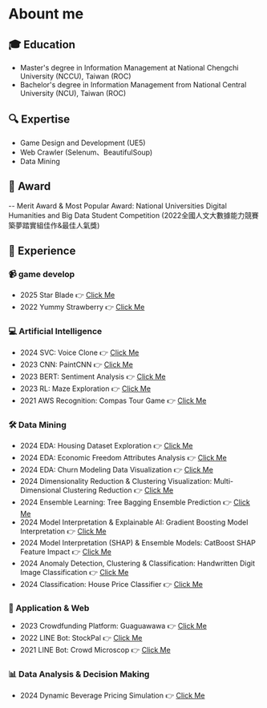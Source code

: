 # Abount me

##  :mortar_board: Education
- Master's degree in Information Management at National Chengchi University (NCCU), Taiwan (ROC)
- Bachelor's degree in Information Management from National Central University (NCU), Taiwan (ROC)

## :mag: Expertise
- Game Design and Development (UE5)
- Web Crawler (Selenum、BeautifulSoup)
- Data Mining 

## :school_satchel: Award
-- Merit Award &  Most Popular Award: National Universities Digital Humanities and Big Data Student Competition  (2022全國人文大數據能力競賽築夢踏實組佳作&最佳人氣獎)

## :muscle: Experience

### :video_camera:  game develop
- 2025 Star Blade 👉 [Click Me](https://github.com/chickenmaru/2025_PersonalProject_UE5_StarBlade)
- 2022 Yummy Strawberry 👉 [Click Me](https://github.com/chickenmaru/2022_PersonalProject_Pygame_YummyStrawberry)

### :computer: Artificial Intelligence
- 2024 SVC: Voice Clone 👉 [Click Me](https://github.com/chickenmaru/2024_PersonalProject_SVC_VoiceClone)
- 2023 CNN: PaintCNN  👉 [Click Me](https://github.com/chickenmaru/2023_CouseAssignment_CNN_PaintCNN)
- 2023 BERT: Sentiment Analysis  👉 [Click Me](https://github.com/chickenmaru/2023_CouseAssignment_BERT_SentimentAnalysis)
- 2023 RL: Maze Exploration  👉 [Click Me](https://github.com/chickenmaru/2023_CouseAssignment_RL_MazeExploration)
- 2021 AWS Recognition: Compas Tour Game  👉 [Click Me](https://github.com/chickenmaru/2021_CourseProject_AWSRecognition_AICompasTourGame)

###  🛠️ Data Mining 
- 2024 EDA: Housing Dataset Exploration 👉 [Click Me](https://github.com/chickenmaru/2024_CourseAssignment_EDA_HousingDatasetExploration)
- 2024 EDA: Economic Freedom Attributes Analysis 👉 [Click Me](https://github.com/chickenmaru/2024_CourseAssignment_EDA_EconomicFreedomAttributesAnalysis)
- 2024 EDA: Churn Modeling Data Visualization 👉 [Click Me](https://github.com/chickenmaru/2024_CourseAssignment_EDA_ChurnModelingDataVisualization)
- 2024 Dimensionality Reduction & Clustering Visualization: Multi-Dimensional Clustering Reduction 👉 [Click Me](https://github.com/chickenmaru/2024_CourseAssignment_Clustering_MultiDimensionalClusteringReduction)
- 2024 Ensemble Learning: Tree Bagging Ensemble Prediction 👉 [Click Me](https://github.com/chickenmaru/2024_CourseAssignment_EnsembleLearning_TreeBaggingEnsemblePrediction)
- 2024 Model Interpretation & Explainable AI: Gradient Boosting Model Interpretation 👉 [Click Me]()
- 2024 Model Interpretation (SHAP) & Ensemble Models: CatBoost SHAP Feature Impact 👉 [Click Me]()
- 2024 Anomaly Detection, Clustering & Classification: Handwritten Digit Image Classification 👉 [Click Me]()
- 2024 Classification: House Price Classifier  👉 [Click Me](https://github.com/chickenmaru/2024_CourseProject_Classification_HousePriceClassifier)

### :iphone: Application & Web 
- 2023 Crowdfunding Platform: Guaguawawa  👉 [Click Me](https://github.com/chickenmaru/2023_CourseProject_CrowdfundingPlatform_Guaguawawa)
- 2022 LINE Bot: StockPal 👉 [Click Me](https://github.com/chickenmaru/2022_CourseProject_LINEBOT_StockPal)
- 2021 LINE Bot: Crowd Microscop 👉 [Click Me](https://github.com/chickenmaru/-2021_CompetitionProject_LINEBOT_CrowdMicroscope)

### :bar_chart: Data Analysis & Decision Making
- 2024 Dynamic Beverage Pricing Simulation 👉 [Click Me](https://github.com/chickenmaru/2024_CourseProject_DynamicBeveragePricingSimulation)
<!---
chickenmaru/chickenmaru is a ✨ special ✨ repository because its `README.md` (this file) appears on your GitHub profile.
You can click the Preview link to take a look at your changes.
--->
